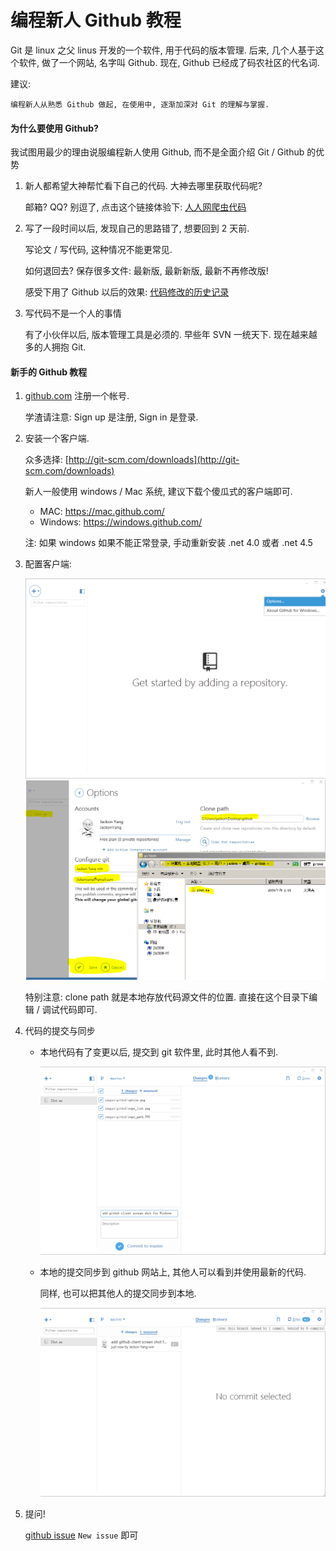 编程新人 Github 教程
======================

Git 是 linux 之父 linus 开发的一个软件, 用于代码的版本管理.
后来, 几个人基于这个软件, 做了一个网站, 名字叫 Github.
现在, Github 已经成了码农社区的代名词.

建议:

    编程新人从熟悉 Github 做起, 在使用中, 逐渐加深对 Git 的理解与掌握.


#### 为什么要使用 Github?

我试图用最少的理由说服编程新人使用 Github,
而不是全面介绍 Git / Github 的优势

1. 新人都希望大神帮忙看下自己的代码. 大神去哪里获取代码呢?

    邮箱? QQ? 别逗了, 点击这个链接体验下: [人人网爬虫代码](https://github.com/JackonYang/renren)

2. 写了一段时间以后, 发现自己的思路错了, 想要回到 2 天前.

    写论文 / 写代码, 这种情况不能更常见.

    如何退回去? 保存很多文件: 最新版, 最新新版, 最新不再修改版!

    感受下用了 Github 以后的效果: [代码修改的历史记录](https://github.com/JackonYang/renren/commits/master)

3. 写代码不是一个人的事情

    有了小伙伴以后, 版本管理工具是必须的.
    早些年 SVN 一统天下. 现在越来越多的人拥抱 Git.

#### 新手的 Github 教程

1. [github.com](github.com) 注册一个帐号.

    学渣请注意: Sign up 是注册, Sign in 是登录.

2. 安装一个客户端.

    众多选择: [http://git-scm.com/downloads](http://git-scm.com/downloads)

    新人一般使用 windows / Mac 系统, 建议下载个傻瓜式的客户端即可.

    - MAC: https://mac.github.com/
    - Windows: https://windows.github.com/

    注: 如果 windows 如果不能正常登录, 手动重新安装 .net 4.0 或者 .net 4.5

3. 配置客户端:

    ![config github client](/images/github/option.png)
    ![config github client](/images/github/config.png)

    特别注意: clone path 就是本地存放代码源文件的位置. 直接在这个目录下编辑 / 调试代码即可.

4. 代码的提交与同步

    - 本地代码有了变更以后, 提交到 git 软件里, 此时其他人看不到.

        ![commit local changes](/images/github/commit.png)

    - 本地的提交同步到 github 网站上, 其他人可以看到并使用最新的代码.

        同样, 也可以把其他人的提交同步到本地.

        ![sync commits](/images/github/sync.png)

5. 提问!

    [github issue](https://github.com/JackonYang/IOut.me/issues) `New issue` 即可
